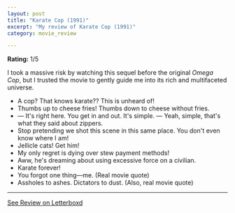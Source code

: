 ```yaml
---
layout: post
title: "Karate Cop (1991)"
excerpt: "My review of Karate Cop (1991)"
category: movie_review

---
```


**Rating:** 1/5

I took a massive risk by watching this sequel before the original <i>Omega Cop</i>, but I trusted the movie to gently guide me into its rich and multifaceted universe.

* A cop? That knows karate?? This is unheard of!
* Thumbs up to cheese fries! Thumbs down to cheese without fries.
* — It's right here. You get in and out. It's simple. — Yeah, simple, that's what they said about zippers.
* Stop pretending we shot this scene in this same place. You don't even know where I am!
* Jellicle cats! Get him!
* My only regret is dying over stew payment methods!
* Aww, he's dreaming about using excessive force on a civilian.
* Karate forever!
* You forgot one thing—me. (Real movie quote)
* Assholes to ashes. Dictators to dust. (Also, real movie quote)

<hr>

[See Review on Letterboxd](https://boxd.it/9cpQcD)
